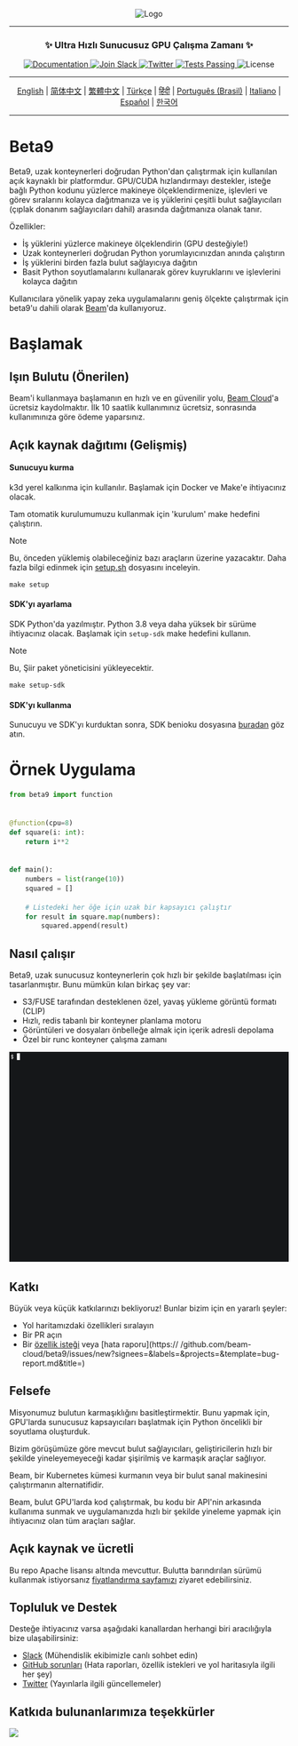 <div align="center">
<p align="center">
<img alt="Logo" src="https://github.com/beam-cloud/beta9/assets/10925686/a23019e2-3a34-4efa-9ac7-033c83f528cf"/ width="20%">
</p>

---

### **✨ Ultra Hızlı Sunucusuz GPU Çalışma Zamanı ✨**

<p align="center">
  <a href="https://docs.beam.cloud">
    <img alt="Documentation" src="https://img.shields.io/badge/docs-quickstart-blue">
  </a>
  <a href="https://join.slack.com/t/beam-89x5025/shared_invite/zt-1ye1jzgg2-cGpMKuoXZJiT3oSzgPmN8g">
    <img alt="Join Slack" src="https://img.shields.io/badge/Beam-Join%20Slack-blue?logo=slack">
  </a>
    <a href="https://twitter.com/beam_cloud">
    <img alt="Twitter" src="https://img.shields.io/twitter/follow/beam_cloud.svg?style=social&logo=twitter">
  </a>
  <a href="https://github.com/beam-cloud/beta9/actions">
    <img alt="Tests Passing" src="https://github.com/beam-cloud/beta9/actions/workflows/test.yml/badge.svg">
  </a>
  <img alt="License" src="https://img.shields.io/badge/license-Apache--2.0-ff69b4"/>
</p>

---

[English](https://github.com/beam-cloud/beta9/README.md) | [简体中文](https://github.com/beam-cloud/beta9/docs/zh/zh_cn/README.md) | [繁體中文](https://github.com/beam-cloud/beta9/docs/zh/zh_cw/README.md) | [Türkçe](https://github.com/beam-cloud/beta9/docs/tr/README.md) | [हिंदी](https://github.com/beam-cloud/beta9/docs/in/README.md) | [Português (Brasil)](https://github.com/beam-cloud/beta9/docs/pt/README.md) | [Italiano](https://github.com/beam-cloud/beta9/docs/it/README.md) | [Español](https://github.com/beam-cloud/beta9/docs/es/README.md) | [한국어](https://github.com/beam-cloud/beta9/docs/kr/README.md)

---

</div>

# Beta9

Beta9, uzak konteynerleri doğrudan Python'dan çalıştırmak için kullanılan açık kaynaklı bir platformdur. GPU/CUDA hızlandırmayı destekler, isteğe bağlı Python kodunu yüzlerce makineye ölçeklendirmenize, işlevleri ve görev sıralarını kolayca dağıtmanıza ve iş yüklerini çeşitli bulut sağlayıcıları (çıplak donanım sağlayıcıları dahil) arasında dağıtmanıza olanak tanır.

Özellikler:

- İş yüklerini yüzlerce makineye ölçeklendirin (GPU desteğiyle!)
- Uzak konteynerleri doğrudan Python yorumlayıcınızdan anında çalıştırın
- İş yüklerini birden fazla bulut sağlayıcıya dağıtın
- Basit Python soyutlamalarını kullanarak görev kuyruklarını ve işlevlerini kolayca dağıtın

Kullanıcılara yönelik yapay zeka uygulamalarını geniş ölçekte çalıştırmak için beta9'u dahili olarak [Beam](https://beam.cloud)'da kullanıyoruz.

# Başlamak

## Işın Bulutu (Önerilen)

Beam'i kullanmaya başlamanın en hızlı ve en güvenilir yolu, [Beam Cloud](https://beam.cloud)'a ücretsiz kaydolmaktır. İlk 10 saatlik kullanımınız ücretsiz, sonrasında kullanımınıza göre ödeme yaparsınız.

## Açık kaynak dağıtımı (Gelişmiş)

#### Sunucuyu kurma

k3d yerel kalkınma için kullanılır. Başlamak için Docker ve Make'e ihtiyacınız olacak.

Tam otomatik kurulumumuzu kullanmak için 'kurulum' make hedefini çalıştırın.

> [!NOTE]
> Bu, önceden yüklemiş olabileceğiniz bazı araçların üzerine yazacaktır. Daha fazla bilgi edinmek için [setup.sh](bin/setup.sh) dosyasını inceleyin.

```
make setup
```

#### SDK'yı ayarlama

SDK Python'da yazılmıştır. Python 3.8 veya daha yüksek bir sürüme ihtiyacınız olacak. Başlamak için `setup-sdk` make hedefini kullanın.

> [!NOTE]
> Bu, Şiir paket yöneticisini yükleyecektir.

```
make setup-sdk
```

#### SDK'yı kullanma

Sunucuyu ve SDK'yı kurduktan sonra, SDK benioku dosyasına [buradan](sdk/README.md) göz atın.

# Örnek Uygulama

````python
from beta9 import function


@function(cpu=8)
def square(i: int):
    return i**2


def main():
    numbers = list(range(10))
    squared = []

    # Listedeki her öğe için uzak bir kapsayıcı çalıştır
    for result in square.map(numbers):
        squared.append(result)
````

## Nasıl çalışır

Beta9, uzak sunucusuz konteynerlerin çok hızlı bir şekilde başlatılması için tasarlanmıştır. Bunu mümkün kılan birkaç şey var:

- S3/FUSE tarafından desteklenen özel, yavaş yükleme görüntü formatı (CLIP)
- Hızlı, redis tabanlı bir konteyner planlama motoru
- Görüntüleri ve dosyaları önbelleğe almak için içerik adresli depolama
- Özel bir runc konteyner çalışma zamanı

![demo gif](sdk/docs/demo.gif)

## Katkı

Büyük veya küçük katkılarınızı bekliyoruz! Bunlar bizim için en yararlı şeyler:

* Yol haritamızdaki özellikleri sıralayın
* Bir PR açın
* Bir [özellik isteği](https://github.com/beam-cloud/beta9/issues/new?signees=&labels=&projects=&template=feature-request.md&title=) veya [hata raporu](https:// /github.com/beam-cloud/beta9/issues/new?signees=&labels=&projects=&template=bug-report.md&title=)

## Felsefe

Misyonumuz bulutun karmaşıklığını basitleştirmektir. Bunu yapmak için, GPU'larda sunucusuz kapsayıcıları başlatmak için Python öncelikli bir soyutlama oluşturduk.

Bizim görüşümüze göre mevcut bulut sağlayıcıları, geliştiricilerin hızlı bir şekilde yineleyemeyeceği kadar şişirilmiş ve karmaşık araçlar sağlıyor.

Beam, bir Kubernetes kümesi kurmanın veya bir bulut sanal makinesini çalıştırmanın alternatifidir.

Beam, bulut GPU'larda kod çalıştırmak, bu kodu bir API'nin arkasında kullanıma sunmak ve uygulamanızda hızlı bir şekilde yineleme yapmak için ihtiyacınız olan tüm araçları sağlar.

## Açık kaynak ve ücretli

Bu repo Apache lisansı altında mevcuttur. Bulutta barındırılan sürümü kullanmak istiyorsanız [fiyatlandırma sayfamızı](https://beam.cloud/pricing) ziyaret edebilirsiniz.

## Topluluk ve Destek

Desteğe ihtiyacınız varsa aşağıdaki kanallardan herhangi biri aracılığıyla bize ulaşabilirsiniz:

- [Slack](https://join.slack.com/t/beam-cloud/shared_invite/zt-2f16bwiiq-oP8weCLWNrf_9lJZIDf0Fg) \(Mühendislik ekibimizle canlı sohbet edin\)
- [GitHub sorunları](https://github.com/beam-cloud/issues) \(Hata raporları, özellik istekleri ve yol haritasıyla ilgili her şey)
- [Twitter](https://twitter.com/beam_cloud) \(Yayınlarla ilgili güncellemeler)

## Katkıda bulunanlarımıza teşekkürler

<a href="https://github.com/slai-labs/get-beam/graphs/contributors">
   <img src="https://contrib.rocks/image?repo=slai-labs/get-beam" />
</a>